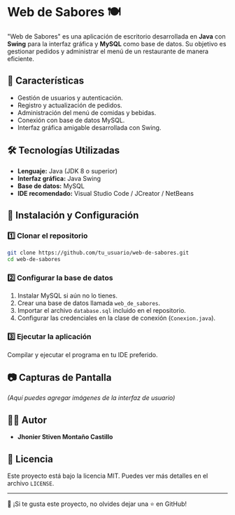 # Web de Sabores 🍽️

"Web de Sabores" es una aplicación de escritorio desarrollada en **Java** con **Swing** para la interfaz gráfica y **MySQL** como base de datos. Su objetivo es gestionar pedidos y administrar el menú de un restaurante de manera eficiente.

## 📌 Características
- Gestión de usuarios y autenticación.
- Registro y actualización de pedidos.
- Administración del menú de comidas y bebidas.
- Conexión con base de datos MySQL.
- Interfaz gráfica amigable desarrollada con Swing.

## 🛠️ Tecnologías Utilizadas
- **Lenguaje:** Java (JDK 8 o superior)
- **Interfaz gráfica:** Java Swing
- **Base de datos:** MySQL
- **IDE recomendado:** Visual Studio Code / JCreator / NetBeans

## 🚀 Instalación y Configuración

### 1️⃣ Clonar el repositorio
```bash
git clone https://github.com/tu_usuario/web-de-sabores.git
cd web-de-sabores
```

### 2️⃣ Configurar la base de datos
1. Instalar MySQL si aún no lo tienes.
2. Crear una base de datos llamada `web_de_sabores`.
3. Importar el archivo `database.sql` incluido en el repositorio.
4. Configurar las credenciales en la clase de conexión (`Conexion.java`).

### 3️⃣ Ejecutar la aplicación
Compilar y ejecutar el programa en tu IDE preferido.

## 📷 Capturas de Pantalla
_(Aquí puedes agregar imágenes de la interfaz de usuario)_

## 👨‍💻 Autor
- **Jhonier Stiven Montaño Castillo**

## 📜 Licencia
Este proyecto está bajo la licencia MIT. Puedes ver más detalles en el archivo `LICENSE`.

---
📢 ¡Si te gusta este proyecto, no olvides dejar una ⭐ en GitHub!

